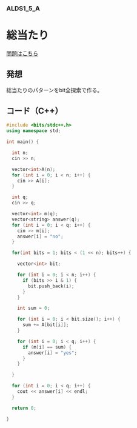 ### ALDS1_5_A

# 総当たり

  [問題はこちら](https://onlinejudge.u-aizu.ac.jp/courses/lesson/1/ALDS1/5/ALDS1_5_A)


## 発想

  総当たりのパターンをbit全探索で作る。


## コード（C++）

```cpp
#include <bits/stdc++.h>
using namespace std;

int main() {

  int n;
  cin >> n;

  vector<int>A(n);
  for (int i = 0; i < n; i++) {
    cin >> A[i];
  }

  int q;
  cin >> q;

  vector<int> m(q);
  vector<string> answer(q);
  for (int i = 0; i < q; i++) {
    cin >> m[i];
    answer[i] = "no";
  }

  for(int bits = 1; bits < (1 << n); bits++) {

    vector<int> bit;

    for (int i = 0; i < n; i++) {
      if (bits >> i & 1) {
        bit.push_back(i);
      }
    }

    int sum = 0;

    for (int i = 0; i < bit.size(); i++) {
      sum += A[bit[i]];
    }

    for (int i = 0; i < q; i++) {
      if (m[i] == sum) {
        answer[i] = "yes";
      }
    }

  }

  for (int i = 0; i < q; i++) {
    cout << answer[i] << endl;
  }

  return 0;

}
```
